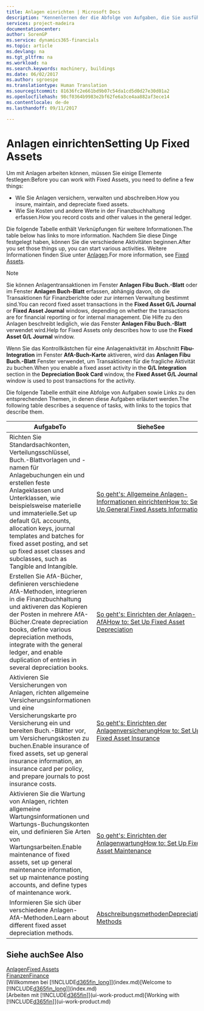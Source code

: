 ```yaml
---
title: Anlagen einrichten | Microsoft Docs
description: "Kennenlernen der die Abfolge von Aufgaben, die Sie ausführen müssen, um Anlagen einzurichten, wie Arbeitsplätze oder Gebäude."
services: project-madeira
documentationcenter: 
author: SorenGP
ms.service: dynamics365-financials
ms.topic: article
ms.devlang: na
ms.tgt_pltfrm: na
ms.workload: na
ms.search.keywords: machinery, buildings
ms.date: 06/02/2017
ms.author: sgroespe
ms.translationtype: Human Translation
ms.sourcegitcommit: 81636fc2e661bd9b07c54da1cd5d0d27e30d01a2
ms.openlocfilehash: 98cf0364b9983e2bf62fe6a3ce4aa882af3ece14
ms.contentlocale: de-de
ms.lasthandoff: 09/11/2017

---
```

# <a name="setting-up-fixed-assets"></a><span data-ttu-id="9dfa7-103">Anlagen einrichten</span><span class="sxs-lookup"><span data-stu-id="9dfa7-103">Setting Up Fixed Assets</span></span>
<span data-ttu-id="9dfa7-104">Um mit Anlagen arbeiten können, müssen Sie einige Elemente festlegen:</span><span class="sxs-lookup"><span data-stu-id="9dfa7-104">Before you can work with Fixed Assets, you need to define a few things:</span></span>  

* <span data-ttu-id="9dfa7-105">Wie Sie Anlagen versichern, verwalten und abschreiben.</span><span class="sxs-lookup"><span data-stu-id="9dfa7-105">How you insure, maintain, and depreciate fixed assets.</span></span>  
* <span data-ttu-id="9dfa7-106">Wie Sie Kosten und andere Werte in der Finanzbuchhaltung erfassen.</span><span class="sxs-lookup"><span data-stu-id="9dfa7-106">How you record costs and other values in the general ledger.</span></span>  

<span data-ttu-id="9dfa7-107">Die folgende Tabelle enthält Verknüpfungen für weitere Informationen.</span><span class="sxs-lookup"><span data-stu-id="9dfa7-107">The table below has links to more information.</span></span> <span data-ttu-id="9dfa7-108">Nachdem Sie diese Dinge festgelegt haben, können Sie die verschiedene Aktivitäten beginnen.</span><span class="sxs-lookup"><span data-stu-id="9dfa7-108">After you set those things up, you can start various activities.</span></span> <span data-ttu-id="9dfa7-109">Weitere Informationen finden Siue unter [Anlagen](fa-manage.md).</span><span class="sxs-lookup"><span data-stu-id="9dfa7-109">For more information, see [Fixed Assets](fa-manage.md).</span></span>  

> [!NOTE]  
>   <span data-ttu-id="9dfa7-110">Sie können Anlagentransaktionen im Fenster **Anlagen Fibu Buch.-Blatt** oder im Fenster **Anlagen Buch-Blatt** erfassen, abhängig davon, ob die Transaktionen für Finanzberichte oder zur internen Verwaltung bestimmt sind.</span><span class="sxs-lookup"><span data-stu-id="9dfa7-110">You can record fixed asset transactions in the **Fixed Asset G/L Journal** or **Fixed Asset Journal** windows, depending on whether the transactions are for financial reporting or for internal management.</span></span> <span data-ttu-id="9dfa7-111">Die Hilfe zu den Anlagen beschreibt lediglich, wie das Fenster **Anlagen Fibu Buch.-Blatt** verwendet wird.</span><span class="sxs-lookup"><span data-stu-id="9dfa7-111">Help for Fixed Assets only describes how to use the **Fixed Asset G/L Journal** window.</span></span>  

<span data-ttu-id="9dfa7-112">Wenn Sie das Kontrollkästchen für eine Anlagenaktivität im Abschnitt **Fibu-Integration** im Fenster **AfA-Buch-Karte** aktiveren, wird das **Anlagen Fibu Buch.-Blatt** Fenster verwendet, um Transaktionen für die fragliche Aktivität zu buchen.</span><span class="sxs-lookup"><span data-stu-id="9dfa7-112">When you enable a fixed asset activity in the **G/L Integration** section in the **Depreciation Book Card** window, the **Fixed Asset G/L Journal** window is used to post transactions for the activity.</span></span>

<span data-ttu-id="9dfa7-113">Die folgende Tabelle enthält eine Abfolge von Aufgaben sowie Links zu den entsprechenden Themen, in denen diese Aufgaben erläutert werden.</span><span class="sxs-lookup"><span data-stu-id="9dfa7-113">The following table describes a sequence of tasks, with links to the topics that describe them.</span></span>  

| <span data-ttu-id="9dfa7-114">Aufgabe</span><span class="sxs-lookup"><span data-stu-id="9dfa7-114">To</span></span> | <span data-ttu-id="9dfa7-115">Siehe</span><span class="sxs-lookup"><span data-stu-id="9dfa7-115">See</span></span> |
| --- | --- |
| <span data-ttu-id="9dfa7-116">Richten Sie Standardsachkonten, Verteilungsschlüssel, Buch.-Blattvorlagen und - namen für Anlagebuchungen ein und erstellen feste Anlageklassen und Unterklassen, wie beispielsweise materielle und immaterielle.</span><span class="sxs-lookup"><span data-stu-id="9dfa7-116">Set up default G/L accounts, allocation keys, journal templates and batches for fixed asset posting, and set up fixed asset classes and subclasses, such as Tangible and Intangible.</span></span> |[<span data-ttu-id="9dfa7-117">So geht's: Allgemeine Anlagen-Informationen einrichten</span><span class="sxs-lookup"><span data-stu-id="9dfa7-117">How to: Set Up General Fixed Assets Information</span></span>](fa-how-setup-general.md) |
| <span data-ttu-id="9dfa7-118">Erstellen Sie AfA-Bücher, definieren verschiedene AfA-Methoden, integrieren in die Finanzbuchhaltung und aktiveren das Kopieren der Posten in mehrere AfA-Bücher.</span><span class="sxs-lookup"><span data-stu-id="9dfa7-118">Create depreciation books, define various depreciation methods, integrate with the general ledger, and enable duplication of entries in several depreciation books.</span></span> |[<span data-ttu-id="9dfa7-119">So geht's: Einrichten der Anlagen-AfA</span><span class="sxs-lookup"><span data-stu-id="9dfa7-119">How to: Set Up Fixed Asset Depreciation</span></span>](fa-how-setup-depreciation.md) |
| <span data-ttu-id="9dfa7-120">Aktivieren Sie Versicherungen von Anlagen, richten allgemeine Versicherungsinformationen und eine Versicherungskarte pro Versicherung ein und bereiten Buch.-Blätter vor, um Versicherungskosten zu buchen.</span><span class="sxs-lookup"><span data-stu-id="9dfa7-120">Enable insurance of fixed assets, set up general insurance information, an insurance card per policy, and prepare journals to post insurance costs.</span></span> |[<span data-ttu-id="9dfa7-121">So geht's: Einrichten der Anlagenversicherung</span><span class="sxs-lookup"><span data-stu-id="9dfa7-121">How to: Set Up Fixed Asset Insurance</span></span>](fa-how-setup-insurance.md) |
| <span data-ttu-id="9dfa7-122">Aktivieren Sie die Wartung von Anlagen, richten allgemeine Wartungsinformationen und Wartungs-Buchungskonten ein, und definieren Sie Arten von Wartungsarbeiten.</span><span class="sxs-lookup"><span data-stu-id="9dfa7-122">Enable maintenance of fixed assets, set up general maintenance information, set up maintenance posting accounts, and define types of maintenance work.</span></span> |[<span data-ttu-id="9dfa7-123">So geht's: Einrichten der Anlagenwartung</span><span class="sxs-lookup"><span data-stu-id="9dfa7-123">How to: Set Up Fixed Asset Maintenance</span></span>](fa-how-setup-maintenance.md) |
| <span data-ttu-id="9dfa7-124">Informieren Sie sich über verschiedene Anlagen-AfA-Methoden.</span><span class="sxs-lookup"><span data-stu-id="9dfa7-124">Learn about different fixed asset depreciation methods.</span></span> |[<span data-ttu-id="9dfa7-125">Abschreibungsmethoden</span><span class="sxs-lookup"><span data-stu-id="9dfa7-125">Depreciation Methods</span></span>](fa-depreciation-methods.md) |

## <a name="see-also"></a><span data-ttu-id="9dfa7-126">Siehe auch</span><span class="sxs-lookup"><span data-stu-id="9dfa7-126">See Also</span></span>
[<span data-ttu-id="9dfa7-127">Anlagen</span><span class="sxs-lookup"><span data-stu-id="9dfa7-127">Fixed Assets</span></span>](fa-manage.md)  
[<span data-ttu-id="9dfa7-128">Finanzen</span><span class="sxs-lookup"><span data-stu-id="9dfa7-128">Finance</span></span>](finance.md)  
<span data-ttu-id="9dfa7-129">[Willkommen bei [!INCLUDE[d365fin_long](includes/d365fin_long_md.md)]](index.md)</span><span class="sxs-lookup"><span data-stu-id="9dfa7-129">[Welcome to [!INCLUDE[d365fin_long](includes/d365fin_long_md.md)]](index.md)</span></span>  
<span data-ttu-id="9dfa7-130">[Arbeiten mit [!INCLUDE[d365fin](includes/d365fin_md.md)]](ui-work-product.md)</span><span class="sxs-lookup"><span data-stu-id="9dfa7-130">[Working with [!INCLUDE[d365fin](includes/d365fin_md.md)]](ui-work-product.md)</span></span>

